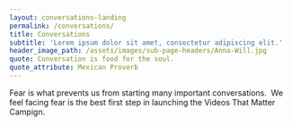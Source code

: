 ```yaml
---
layout: conversations-landing
permalink: /conversations/
title: Conversations
subtitle: 'Lorem ipsum dolor sit amet, consectetur adipiscing elit.'
header_image_path: /assets/images/sub-page-headers/Anna-Will.jpg
quote: Conversation is food for the soul.
quote_attribute: Mexican Proverb
---
```



Fear is what prevents us from starting many important conversations.&nbsp; We feel facing fear is the best first step in launching the Videos That Matter Campign.&nbsp;